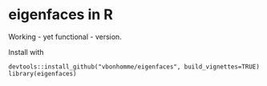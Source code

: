 # eigenfaces in R
 Working - yet functional - version.

Install with
```
devtools::install_github("vbonhomme/eigenfaces", build_vignettes=TRUE)
library(eigenfaces)
```
